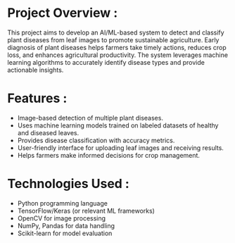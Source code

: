 # Project Overview : 
This project aims to develop an AI/ML-based system to detect and classify plant diseases from leaf images to promote sustainable agriculture. Early diagnosis of plant diseases helps farmers take timely actions, reduces crop loss, and enhances agricultural productivity. The system leverages machine learning algorithms to accurately identify disease types and provide actionable insights.

# Features :
- Image-based detection of multiple plant diseases.
- Uses machine learning models trained on labeled datasets of healthy and diseased leaves.
- Provides disease classification with accuracy metrics.
- User-friendly interface for uploading leaf images and receiving results.
- Helps farmers make informed decisions for crop management.

# Technologies Used :
- Python programming language
- TensorFlow/Keras (or relevant ML frameworks)
- OpenCV for image processing
- NumPy, Pandas for data handling
- Scikit-learn for model evaluation
